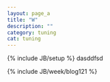 ```yaml
---
layout: page_a
title: "W"
description: ""
category: tuning
cat: tuning
---
```

{% include JB/setup %}
dasddfsd


{% include JB/week/blog121 %}
